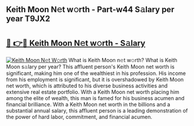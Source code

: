 ## Keith Moon N𝚎t w𝚘rth - Part-w44 S𝚊lary per year T9JX2

# <h2><a href="http://gc01jr2.nevu.top/?p=Keith+Moon">🔗 👉🔴 Keith Moon N𝚎t w𝚘rth - S𝚊lary</a></h2>

[![Keith Moon N𝚎t W𝚘rth](https://i.imgur.com/Oavwk0R.jpeg)](http://gc01jr2.nevu.top/?p=Keith+Moon)
What is Keith Moon n𝚎t w𝚘rth? What is Keith Moon s𝚊lary per year?
This affluent person's Keith Moon net worth is significant, making him one of the wealthiest in his profession. His income from his employment is significant, but it is overshadowed by Keith Moon net worth, which is attributed to his diverse business activities and extensive real estate portfolio. With a Keith Moon net worth placing him among the elite of wealth, this man is famed for his business acumen and financial brilliance. With a Keith Moon net worth in the billions and a substantial annual salary, this affluent person is a leading demonstration of the power of hard labor, commitment, and financial acumen.
